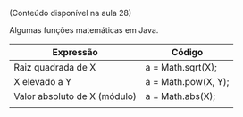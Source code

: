 (Conteúdo disponível na aula 28)

Algumas funções matemáticas em Java.

| Expressão                      | Código              |
| ------------------------------ | ------------------- |
| Raiz quadrada de X             | a = Math.sqrt(X);   |
| X elevado a Y                  | a = Math.pow(X, Y); |
| Valor absoluto de X (módulo)   | a = Math.abs(X);    |
|                                |                     |
